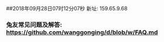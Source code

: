 ##2018年09月28日07时12分07秒 新址: 159.65.9.68
### 兔友常见问题及解答: https://github.com/wanggonging/d/blob/w/FAQ.md
